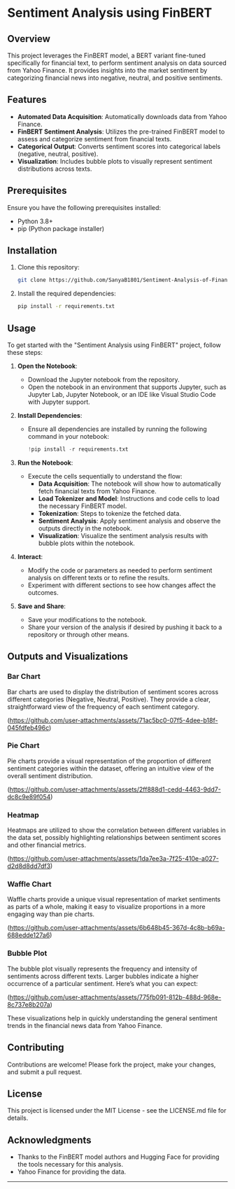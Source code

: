 # Sentiment Analysis using FinBERT

## Overview
This project leverages the FinBERT model, a BERT variant fine-tuned specifically for financial text, to perform sentiment analysis on data sourced from Yahoo Finance. It provides insights into the market sentiment by categorizing financial news into negative, neutral, and positive sentiments.

## Features
- **Automated Data Acquisition**: Automatically downloads data from Yahoo Finance.
- **FinBERT Sentiment Analysis**: Utilizes the pre-trained FinBERT model to assess and categorize sentiment from financial texts.
- **Categorical Output**: Converts sentiment scores into categorical labels (negative, neutral, positive).
- **Visualization**: Includes bubble plots to visually represent sentiment distributions across texts.

## Prerequisites
Ensure you have the following prerequisites installed:
- Python 3.8+
- pip (Python package installer)

## Installation
1. Clone this repository:
   ```bash
   git clone https://github.com/SanyaB1801/Sentiment-Analysis-of-Financial-News-using-FInBERT.git
   ```
2. Install the required dependencies:
   ```bash
   pip install -r requirements.txt
   ```

## Usage

To get started with the "Sentiment Analysis using FinBERT" project, follow these steps:

1. **Open the Notebook**:
   - Download the Jupyter notebook from the repository.
   - Open the notebook in an environment that supports Jupyter, such as Jupyter Lab, Jupyter Notebook, or an IDE like Visual Studio Code with Jupyter support.

2. **Install Dependencies**:
   - Ensure all dependencies are installed by running the following command in your notebook:
     ```python
     !pip install -r requirements.txt
     ```

3. **Run the Notebook**:
   - Execute the cells sequentially to understand the flow:
     - **Data Acquisition**: The notebook will show how to automatically fetch financial texts from Yahoo Finance.
     - **Load Tokenizer and Model**: Instructions and code cells to load the necessary FinBERT model.
     - **Tokenization**: Steps to tokenize the fetched data.
     - **Sentiment Analysis**: Apply sentiment analysis and observe the outputs directly in the notebook.
     - **Visualization**: Visualize the sentiment analysis results with bubble plots within the notebook.

4. **Interact**:
   - Modify the code or parameters as needed to perform sentiment analysis on different texts or to refine the results.
   - Experiment with different sections to see how changes affect the outcomes.

5. **Save and Share**:
   - Save your modifications to the notebook.
   - Share your version of the analysis if desired by pushing it back to a repository or through other means.

## Outputs and Visualizations

### Bar Chart
Bar charts are used to display the distribution of sentiment scores across different categories (Negative, Neutral, Positive). They provide a clear, straightforward view of the frequency of each sentiment category.

(https://github.com/user-attachments/assets/71ac5bc0-07f5-4dee-b18f-045fdfeb496c)


### Pie Chart
Pie charts provide a visual representation of the proportion of different sentiment categories within the dataset, offering an intuitive view of the overall sentiment distribution.

(https://github.com/user-attachments/assets/2ff888d1-cedd-4463-9dd7-dc8c9e89f054)


### Heatmap
Heatmaps are utilized to show the correlation between different variables in the data set, possibly highlighting relationships between sentiment scores and other financial metrics.

(https://github.com/user-attachments/assets/1da7ee3a-7f25-410e-a027-d2d8d8dd7df3)

### Waffle Chart
Waffle charts provide a unique visual representation of market sentiments as parts of a whole, making it easy to visualize proportions in a more engaging way than pie charts.

(https://github.com/user-attachments/assets/6b648b45-367d-4c8b-b69a-688edde127a6)


### Bubble Plot 
The bubble plot visually represents the frequency and intensity of sentiments across different texts. Larger bubbles indicate a higher occurrence of a particular sentiment. Here’s what you can expect:

(https://github.com/user-attachments/assets/775fb091-812b-488d-968e-8c737e8b207a)

These visualizations help in quickly understanding the general sentiment trends in the financial news data from Yahoo Finance.


## Contributing
Contributions are welcome! Please fork the project, make your changes, and submit a pull request.

## License
This project is licensed under the MIT License - see the LICENSE.md file for details.


## Acknowledgments
- Thanks to the FinBERT model authors and Hugging Face for providing the tools necessary for this analysis.
- Yahoo Finance for providing the data.

---
